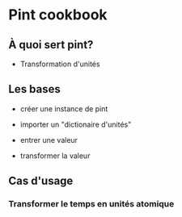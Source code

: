 
# Pint cookbook

## À quoi sert pint?

  - Transformation d'unités
  
## Les bases

  - créer une instance de pint
  - importer un "dictionaire d'unités"
  
  - entrer une valeur
  
  - transformer la valeur
    

## Cas d'usage

### Transformer le temps en unités atomique
